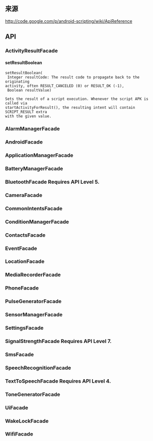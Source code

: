 

## 来源 ##

http://code.google.com/p/android-scripting/wiki/ApiReference

## API ##
### ActivityResultFacade ###

#### setResultBoolean ####
```
setResultBoolean(
 Integer resultCode: The result code to propagate back to the originating       
activity, often RESULT_CANCELED (0) or RESULT_OK (-1),
 Boolean resultValue)

Sets the result of a script execution. Whenever the script APK is called via    
startActivityForResult(), the resulting intent will contain SCRIPT_RESULT extra 
with the given value.
```

### AlarmManagerFacade ###

### AndroidFacade ###

### ApplicationManagerFacade ###

### BatteryManagerFacade ###

### BluetoothFacade Requires API Level 5. ###

### CameraFacade ###

### CommonIntentsFacade ###

### ConditionManagerFacade ###

### ContactsFacade ###

### EventFacade ###

### LocationFacade ###

### MediaRecorderFacade ###

### PhoneFacade ###

### PulseGeneratorFacade ###

### SensorManagerFacade ###

### SettingsFacade ###

### SignalStrengthFacade Requires API Level 7. ###

### SmsFacade ###

### SpeechRecognitionFacade ###

### TextToSpeechFacade Requires API Level 4. ###

### ToneGeneratorFacade ###

### UiFacade ###

### WakeLockFacade ###

### WifiFacade ###